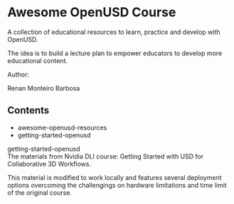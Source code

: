 # Awesome OpenUSD Course

A collection of educational resources to learn, practice and develop with OpenUSD.

The idea is to build a lecture plan to empower educators to develop more educational content.

Author:

Renan Monteiro Barbosa


## Contents

- awesome-openusd-resources
- getting-started-openusd

getting-started-openusd<br/>
The materials from Nvidia DLI course: Getting Started with USD for Collaborative 3D Workflows.<br/>

This material is modified to work locally and features several deployment options overcoming the challengings on hardware limitations and time limit of the original course.<br/>
